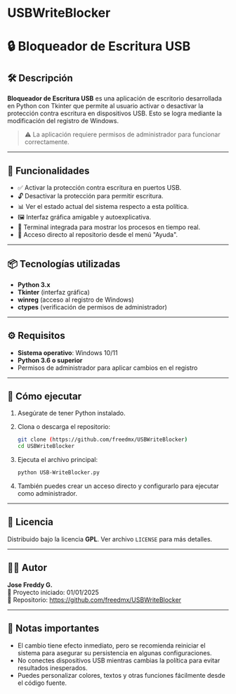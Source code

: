 # USBWriteBlocker

# 🔒 Bloqueador de Escritura USB

## 🛠 Descripción
**Bloqueador de Escritura USB** es una aplicación de escritorio desarrollada en Python con Tkinter que permite al usuario activar o desactivar la protección contra escritura en dispositivos USB. Esto se logra mediante la modificación del registro de Windows.

> ⚠️ La aplicación requiere permisos de administrador para funcionar correctamente.

---

## 🎯 Funcionalidades

- ✅ Activar la protección contra escritura en puertos USB.
- 🔓 Desactivar la protección para permitir escritura.
- 📊 Ver el estado actual del sistema respecto a esta política.
- 🖼 Interfaz gráfica amigable y autoexplicativa.
- 📜 Terminal integrada para mostrar los procesos en tiempo real.
- 🔗 Acceso directo al repositorio desde el menú "Ayuda".

---

## 📦 Tecnologías utilizadas

- **Python 3.x**
- **Tkinter** (interfaz gráfica)
- **winreg** (acceso al registro de Windows)
- **ctypes** (verificación de permisos de administrador)

---

## ⚙️ Requisitos

- **Sistema operativo**: Windows 10/11
- **Python 3.6 o superior**
- Permisos de administrador para aplicar cambios en el registro

---

## 🚀 Cómo ejecutar

1. Asegúrate de tener Python instalado.
2. Clona o descarga el repositorio:
   ```bash
   git clone (https://github.com/freedmx/USBWriteBlocker)
   cd USBWriteBlocker
   ```
3. Ejecuta el archivo principal:
   ```bash
   python USB-WriteBlocker.py
   ```

4. También puedes crear un acceso directo y configurarlo para ejecutar como administrador.

---

## 📄 Licencia

Distribuido bajo la licencia **GPL**. Ver archivo `LICENSE` para más detalles.

---

## 👨‍💻 Autor

**Jose Freddy G.**  
📅 Proyecto iniciado: 01/01/2025  
🔗 Repositorio: https://github.com/freedmx/USBWriteBlocker

---

## 🧠 Notas importantes

- El cambio tiene efecto inmediato, pero se recomienda reiniciar el sistema para asegurar su persistencia en algunas configuraciones.
- No conectes dispositivos USB mientras cambias la política para evitar resultados inesperados.
- Puedes personalizar colores, textos y otras funciones fácilmente desde el código fuente.
